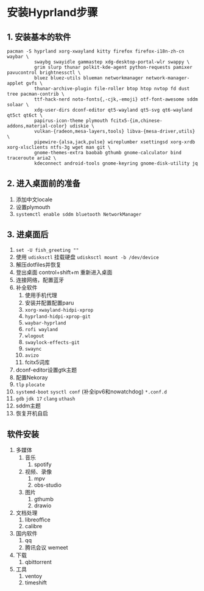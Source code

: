 # 安装Hyprland步骤

## 1. 安装基本的软件

```
pacman -S hyprland xorg-xwayland kitty firefox firefox-i18n-zh-cn waybar \
          swaybg swayidle gammastep xdg-desktop-portal-wlr swappy \
          grim slurp thunar polkit-kde-agent python-requests pamixer pavucontrol brightnessctl \
          bluez bluez-utils blueman networkmanager network-manager-applet gvfs \ 
          thunar-archive-plugin file-roller btop htop nvtop fd dust tree pacman-contrib \
          ttf-hack-nerd noto-fonts{,-cjk,-emoji} otf-font-awesome sddm solaar \ 
          xdg-user-dirs dconf-editor qt5-wayland qt5-svg qt6-wayland qt5ct qt6ct \
          papirus-icon-theme plymouth fcitx5-{im,chinese-addons,material-color} udiskie \
          vulkan-{radeon,mesa-layers,tools} libva-{mesa-driver,utils} \
          pipewire-{alsa,jack,pulse} wireplumber xsettingsd xorg-xrdb xorg-xlsclients ntfs-3g wget man git \
          gnome-themes-extra baobab gthumb gnome-calculator bind traceroute aria2 \
          kdeconnect android-tools gnome-keyring gnome-disk-utility jq
```

## 2. 进入桌面前的准备

1. 添加中文locale
2. 设置plymouth
3. `systemctl enable sddm bluetooth NetworkManager`

## 3. 进桌面后

1. `set -U fish_greeting ""`
2. 使用 `udisksctl` 挂载硬盘 `udisksctl mount -b /dev/device`
3. 解压dotfiles并恢复
4. 登出桌面 control+shift+m 重新进入桌面
5. 连接网络，配置蓝牙
6. 补全软件
   1. 使用手机代理
   2. 安装并配置配置paru
   3. `xorg-xwayland-hidpi-xprop`
   4. `hyprland-hidpi-xprop-git`
   5. `waybar-hyprland`
   6. `rofi wayland`
   7. `wlogout`
   8. `swaylock-effects-git`
   9. `swaync`
   10. `avizo`
   11. fcitx5词库
7. dconf-editor设置gtk主题
8. 配置Nekoray
9. `tlp` `plocate`
10. `systemd-boot` `sysctl conf` (补全ipv6和nowatchdog) `*.conf.d`
11. `gdb` `jdk 17` `clang` `uthash`
12. sddm主题
13. 恢复开机自启

## 软件安装

1. 多媒体
   1. 音乐
      1. spotify
   2. 视频、录像
      1. mpv
      2. obs-studio
   3. 图片
      1. gthumb
      2. drawio
2. 文档处理
   1. libreoffice
   2. calibre
3. 国内软件
   1. qq
   2. 腾讯会议 wemeet
4. 下载
   1. qbittorrent
5. 工具
   1. ventoy
   2. timeshift
